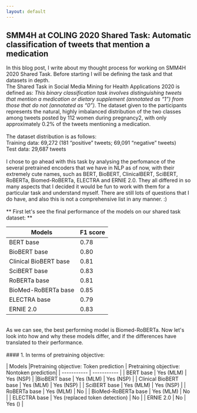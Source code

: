 ```yaml
---
layout: default
---
```


## SMM4H at COLING 2020 Shared Task: Automatic classification of tweets that mention a medication


In this blog post, I write about my thought process for working on SMM4H 2020 Shared Task. Before starting I will be defining the task and that datasets in depth.  <br>
The Shared Task in Social Media Mining for Health Applications 2020 is defined as: *This binary classification task involves distinguishing tweets that mention a medication or dietary supplement (annotated as “1”) from those that do not (annotated as “0”).*
The dataset given to the participants represents the natural, highly imbalanced distribution of the two classes among tweets posted by 112 women during pregnancy2, with only approximately 0.2% of the tweets mentioning a medication.<br> 
<br>
The dataset distribution is as follows:<br>
Training data: 69,272 (181 “positive” tweets; 69,091 “negative” tweets)<br>
Test data: 29,687 tweets<br>
<br>
I chose to go ahead with this task by analysing the perfomance of the several pretrained encoders that we have in NLP as of now, with their extremely cute names, such as BERT, BioBERT, ClinicalBERT, SciBERT, RoBERTa, Biomed-RoBERTa, ELECTRA and ERNIE 2.0. They all differed in so many aspects that I decided it would be fun to work with them for a particular task and understand myself. There are still lots of questions that I do have, and also this is not a comprehensive list in any manner. :)<br>
<br>
** First let's see the final performance of the models on our shared task dataset: ** 
<br>

| Models    | F1 score |
| ----------- | ----------- |
| BERT base     |     0.78      |
|BioBERT base   |    0.80  |
| Clinical BioBERT base |   0.81     |
| SciBERT base |    0.83     |
| RoBERTa base   |    0.81    |
| BioMed-RoBERTa base   |  0.85     |
| ELECTRA base  |    0.79    |
| ERNIE 2.0  |     0.83      |
<br>
As we can see, the best performing model is Biomed-RoBERTa. 
Now let's look into how and why these models differ, and if the differences have translated to their performance.<br>
<br>
#### 1. In terms of pretraining objective: 
<br>

| Models    |Pretraining objective: Token prediction |  Pretraining objective: Nontoken prediction|
| ----------- | ----------- |
| BERT base     |    Yes (MLM)    |  Yes (NSP) |
|BioBERT base   |  Yes (MLM)  |    Yes (NSP)   |
| Clinical BioBERT base |  Yes (MLM)  |    Yes (NSP)   |
| SciBERT base |     Yes (MLM)  |    Yes (NSP)   |
| RoBERTa base   |      Yes (MLM)  |    No  |
| BioMed-RoBERTa base   |    Yes (MLM)  |    No  |
| ELECTRA base  |  Yes (replaced token detection)   |   No |
| ERNIE 2.0  |     No     |  Yes () |


